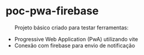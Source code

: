 # poc-pwa-firebase
<ul>
  <p>Projeto básico criado para testar ferramentas:</p>
  <li>Progressive Web Application (PwA) utilizando vite</li>
  <li>Conexão com firebase para envio de notificação</li>
 </ul>
